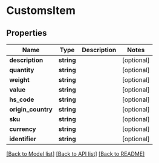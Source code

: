 # CustomsItem

## Properties
Name | Type | Description | Notes
------------ | ------------- | ------------- | -------------
**description** | **string** |  | [optional] 
**quantity** | **string** |  | [optional] 
**weight** | **string** |  | [optional] 
**value** | **string** |  | [optional] 
**hs_code** | **string** |  | [optional] 
**origin_country** | **string** |  | [optional] 
**sku** | **string** |  | [optional] 
**currency** | **string** |  | [optional] 
**identifier** | **string** |  | [optional] 

[[Back to Model list]](../../README.md#documentation-for-models) [[Back to API list]](../../README.md#documentation-for-api-endpoints) [[Back to README]](../../README.md)


